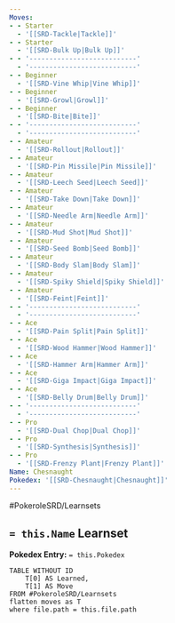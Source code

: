```yaml
---
Moves:
- - Starter
  - '[[SRD-Tackle|Tackle]]'
- - Starter
  - '[[SRD-Bulk Up|Bulk Up]]'
- - '---------------------------'
  - '---------------------------'
- - Beginner
  - '[[SRD-Vine Whip|Vine Whip]]'
- - Beginner
  - '[[SRD-Growl|Growl]]'
- - Beginner
  - '[[SRD-Bite|Bite]]'
- - '---------------------------'
  - '---------------------------'
- - Amateur
  - '[[SRD-Rollout|Rollout]]'
- - Amateur
  - '[[SRD-Pin Missile|Pin Missile]]'
- - Amateur
  - '[[SRD-Leech Seed|Leech Seed]]'
- - Amateur
  - '[[SRD-Take Down|Take Down]]'
- - Amateur
  - '[[SRD-Needle Arm|Needle Arm]]'
- - Amateur
  - '[[SRD-Mud Shot|Mud Shot]]'
- - Amateur
  - '[[SRD-Seed Bomb|Seed Bomb]]'
- - Amateur
  - '[[SRD-Body Slam|Body Slam]]'
- - Amateur
  - '[[SRD-Spiky Shield|Spiky Shield]]'
- - Amateur
  - '[[SRD-Feint|Feint]]'
- - '---------------------------'
  - '---------------------------'
- - Ace
  - '[[SRD-Pain Split|Pain Split]]'
- - Ace
  - '[[SRD-Wood Hammer|Wood Hammer]]'
- - Ace
  - '[[SRD-Hammer Arm|Hammer Arm]]'
- - Ace
  - '[[SRD-Giga Impact|Giga Impact]]'
- - Ace
  - '[[SRD-Belly Drum|Belly Drum]]'
- - '---------------------------'
  - '---------------------------'
- - Pro
  - '[[SRD-Dual Chop|Dual Chop]]'
- - Pro
  - '[[SRD-Synthesis|Synthesis]]'
- - Pro
  - '[[SRD-Frenzy Plant|Frenzy Plant]]'
Name: Chesnaught
Pokedex: '[[SRD-Chesnaught|Chesnaught]]'
---
```


#PokeroleSRD/Learnsets

## `= this.Name` Learnset

**Pokedex Entry:** `= this.Pokedex`

```dataview
TABLE WITHOUT ID
    T[0] AS Learned,
    T[1] AS Move
FROM #PokeroleSRD/Learnsets
flatten moves as T
where file.path = this.file.path
```
